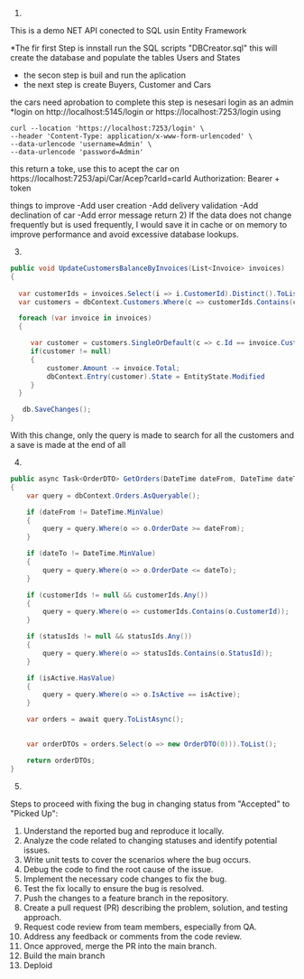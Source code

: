 1)
This is a demo NET API conected to SQL usin Entity Framework

*The fir  first  Step is innstall run the SQL scripts "DBCreator.sql"
    this will create the database and populate the tables Users and States
* the secon step is buil and run the aplication
* the next step is create Buyers, Customer and Cars


 the cars need aprobation 
 to complete this step is nesesari login as an admin
*login on http://localhost:5145/login or https://localhost:7253/login
using 
```
curl --location 'https://localhost:7253/login' \
--header 'Content-Type: application/x-www-form-urlencoded' \
--data-urlencode 'username=Admin' \
--data-urlencode 'password=Admin'
```

this return a toke, use this to acept the car on 
https://localhost:7253/api/Car/Acep?carId=carId
Authorization: Bearer + token

things to improve
-Add user creation
-Add delivery validation
-Add declination of car
-Add error message return
2)
If the data does not change frequently but is used frequently, I would save it in cache or on memory to improve performance and avoid excessive database lookups.

3)
```C#
public void UpdateCustomersBalanceByInvoices(List<Invoice> invoices)
{
        
  var customerIds = invoices.Select(i => i.CustomerId).Distinct().ToList();
  var customers = dbContext.Customers.Where(c => customerIds.Contains(c.Id)).ToList();

  foreach (var invoice in invoices)
  {

     var customer = customers.SingleOrDefault(c => c.Id == invoice.CustomerId.Value);
     if(customer != null)
     {
         customer.Amount -= invoice.Total;
         dbContext.Entry(customer).State = EntityState.Modified
     }
  }

   db.SaveChanges(); 
}
```

With this change, only the query is made to search for all the customers and a save is made at the end of all

4)
```C#
public async Task<OrderDTO> GetOrders(DateTime dateFrom, DateTime dateTo, List<int> customerIds, List<int> statusIds, bool? isActive)
{
    var query = dbContext.Orders.AsQueryable();

    if (dateFrom != DateTime.MinValue)
    {
        query = query.Where(o => o.OrderDate >= dateFrom);
    }

    if (dateTo != DateTime.MinValue)
    {
        query = query.Where(o => o.OrderDate <= dateTo);
    }

    if (customerIds != null && customerIds.Any())
    {
        query = query.Where(o => customerIds.Contains(o.CustomerId));
    }

    if (statusIds != null && statusIds.Any())
    {
        query = query.Where(o => statusIds.Contains(o.StatusId));
    }

    if (isActive.HasValue)
    {
        query = query.Where(o => o.IsActive == isActive);
    }

    var orders = await query.ToListAsync();

    
    var orderDTOs = orders.Select(o => new OrderDTO(0))).ToList();

    return orderDTOs;
}
```
5)
Steps to proceed with fixing the bug in changing status from "Accepted" to "Picked Up":

1) Understand the reported bug and reproduce it locally.
2) Analyze the code related to changing statuses and identify potential issues.
3) Write unit tests to cover the scenarios where the bug occurs.
4) Debug the code to find the root cause of the issue.
5) Implement the necessary code changes to fix the bug.
6) Test the fix locally to ensure the bug is resolved.
7) Push the changes to a feature branch in the repository.
8) Create a pull request (PR) describing the problem, solution, and testing approach.
9) Request code review from team members, especially from QA.
10) Address any feedback or comments from the code review.
11) Once approved, merge the PR into the main branch.
12) Build the main branch
13) Deploid 


